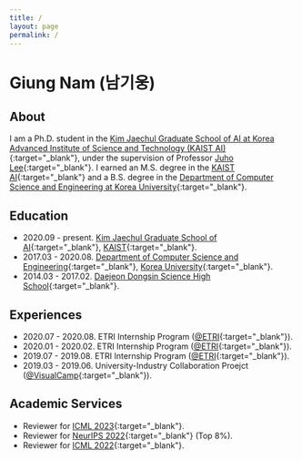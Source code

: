 ```yaml
---
title: /
layout: page
permalink: /
---
```


# Giung Nam (남기웅)

## About

I am a Ph.D. student in the [Kim Jaechul Graduate School of AI at Korea Advanced Institute of Science and Technology (KAIST AI)](http://gsai.kaist.ac.kr){:target="_blank"}, under the supervision of Professor [Juho Lee](http://juho-lee.github.io){:target="_blank"}. I earned an M.S. degree in the [KAIST AI](http://gsai.kaist.ac.kr){:target="_blank"} and a B.S. degree in the [Department of Computer Science and Engineering at Korea University](http://cs.korea.ac.kr){:target="_blank"}.

## Education

* 2020.09 - present. [Kim Jaechul Graduate School of AI](http://gsai.kaist.ac.kr){:target="_blank"}, [KAIST](http://kaist.ac.kr){:target="_blank"}.
* 2017.03 - 2020.08. [Department of Computer Science and Engineering](http://cs.korea.ac.kr){:target="_blank"}, [Korea University](http://korea.ac.kr){:target="_blank"}.
* 2014.03 - 2017.02. [Daejeon Dongsin Science High School](http://ddsciencehs.djsch.kr){:target="_blank"}.

## Experiences

* 2020.07 - 2020.08. ETRI Internship Program ([@ETRI](https://etri.re.kr){:target="_blank"}).
* 2020.01 - 2020.02. ETRI Internship Program ([@ETRI](https://etri.re.kr){:target="_blank"}).
* 2019.07 - 2019.08. ETRI Internship Program ([@ETRI](https://etri.re.kr){:target="_blank"}).
* 2019.03 - 2019.06. University-Industry Collaboration Proejct ([@VisualCamp](https://www.visual.camp){:target="_blank"}).

## Academic Services

* Reviewer for [ICML 2023](https://icml.cc/Conferences/2023/Reviewers){:target="_blank"}.
* Reviewer for [NeurIPS 2022](https://neurips.cc/Conferences/2022/ProgramCommittee){:target="_blank"} (Top 8%).
* Reviewer for [ICML 2022](https://icml.cc/Conferences/2022/Reviewers){:target="_blank"}.
